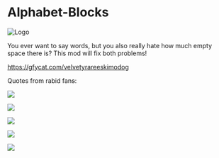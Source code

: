 # Alphabet-Blocks

![Logo](https://i.imgur.com/iBupIBj.png)

You ever want to say words, but you also really hate how much empty space there is? This mod will fix both problems!

https://gfycat.com/velvetyrareeskimodog


Quotes from rabid fan~~s~~:

![](https://i.imgur.com/Rt5KNgj.png)

![](https://i.imgur.com/zyxyunZ.png)

![](https://i.imgur.com/9WrDMc0.png)

![](https://i.imgur.com/V351PCF.png)

![](https://i.imgur.com/0teyFi2.png)
